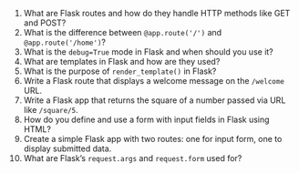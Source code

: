 1. What are Flask routes and how do they handle HTTP methods like GET and POST?
2. What is the difference between `@app.route('/')` and `@app.route('/home')`?
3. What is the `debug=True` mode in Flask and when should you use it?
4. What are templates in Flask and how are they used?
5. What is the purpose of `render_template()` in Flask?
6. Write a Flask route that displays a welcome message on the `/welcome` URL.
7. Write a Flask app that returns the square of a number passed via URL like `/square/5`.
8. How do you define and use a form with input fields in Flask using HTML?
9. Create a simple Flask app with two routes: one for input form, one to display submitted data.
10. What are Flask’s `request.args` and `request.form` used for?
